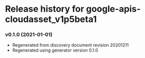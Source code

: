# Release history for google-apis-cloudasset_v1p5beta1

### v0.1.0 (2021-01-01)

* Regenerated from discovery document revision 20201211
* Regenerated using generator version 0.1.0

